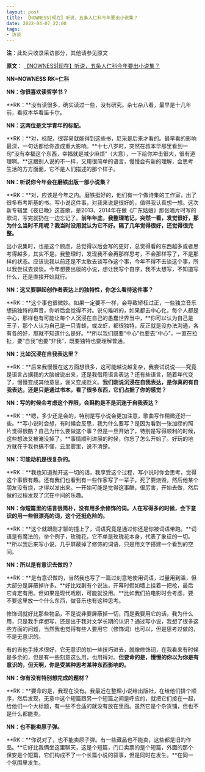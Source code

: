 ```yaml
---
layout: post
title: 【NOWNESS|现在】听说，五条人仁科今年要出小说集？
date: 2022-04-07 22:00
tags:
- 访谈
---
```


**注**：此处只收录采访部分，其他请参见原文

**原文**：
[【NOWNESS|现在】听说，五条人仁科今年要出小说集？](https://mp.weixin.qq.com/s?__biz=MzA3MzE3MjcyOA==&mid=2651307910&idx=1&sn=61802ff616129eef80f2aa04239e21a4&chksm=84e00c11b3978507ecef0f41a5db8a0695a2ba02c1d997bd465b5648218f49567ae9bb0cb1b5&token=536068874&lang=zh_CN#rd)

**NN=NOWNESS** **RK=仁科**

**NN：你很喜欢读哲学书？**

**RK：**没有读很多，确实读过一些，没有研究。杂七杂八看，最早是十几年前，看叔本华看笛卡尔。

**NN：这两位是文学青年的标配。**

**RK：**对，标配，很容易就能得到这些书，尼采是后来才看的。最早看的影响最深，一句话都给你造成重大影响。**十七八岁时，突然在叔本华那里看到一句“没有幸福这个东西，幸福就是减少麻烦”（大意），一下给你冲击很大，很有道理啊。**这跟别人说的不一样，又用很简单的语言，慢慢会有新的理解，会思考生活的方方面面，它不是人们描述的那个样子。

**NN：听说你今年会在磨铁出版一部小说集？**

**RK：**对，应该是今年之内。磨铁挺好的，他们有一个做诗集的工作室，出了很多布考斯基的书。写小说这件事，对我来说是很好的，值得我认真想一想。这次新专辑里《夜已晚》这首歌，是2013、2014年在做《广东姑娘》那张唱片时写的歌词，写完就扔在一边忘记了。**前年年底，我整理笔记，突然一看，发觉很好，那为什么当时不用呢？我当时没用就认为它不好。隔了几年觉得很好，还觉得很完整。**

出小说集时，也是这个顾虑，总觉得以后会写的更好，总觉得看的东西越多或者思考得越多，其实不是。我整理时，发现我不会再那样思考，不会那样写了，不是那样的状态。应该说我以前还是不太敢去谈写作这个事，今年不得不去谈这个事，所以我尝试去谈谈。今年想要出版的小说，想让我写个自序，我不太想写，不知道写什么，还是直接开始就行。

**NN：这又要聊起创作者表达上的独特性，你怎么看待这件事？**

**RK：**这个事也很微妙。如果一定要不一样，会导致矫枉过正，一些独立音乐想搞独特的声音，你听后会觉得不对。说句难听的，如果都去中心化，每个人都是中心，那样也有可能让每个人沉浸在自己的愚蠢世界当中，**你可以认为自己是王子，那个人认为自己是一只青蛙，或龙虾，都很独特，反正就是没办法沟通，各有各的好，那就不知道什么是好。**所以我们既要“中心”也要去“中心”，一直在拉扯，要“自我”也要“非我”，既要独特也要理解普通。

**NN：比如沉浸在自我表达里？**

**RK：**后来我慢慢在这方面想很多，这可能越说越复杂，我尝试说说——究竟是语言占据我的大脑被说出来，还是我借用语言表达？还有些语言，随着年代变了，慢慢变成其他意思，褒义变成贬义。**我们刚说沉浸在自我表达，是你真的有自我表达，还是只是通过书本，看了很多东西，它们占据了你的感觉？**

**NN：写的时候会考虑这个界限，会斟酌是不是沉迷于自我表达？**

**RK：**嗯，多少还是会的，特别是写小说会更加注意，歌曲写作稍微还好一些。**写小说时会想，有时候会反思，我为什么要写？是因为看到一张加缪的照片觉得很酷？自己为什么要做这个事？但是一旦开始了，特别是写得顺利的时候，这些想法又被淹没掉了。**事情顺利进展的时候，你忘了怎么开始了。好玩的地方就在于我也搞不懂，云里雾里，说不清楚。

**NN：可能动机是很复杂的。**

**RK：**我也知道抛开这一切的话，我享受这个过程，写小说时你会思考，觉得这个事很有趣。还有我们也看到有一些作家写了一辈子，死了要烧毁，然后他某个朋友没有烧，才得以发出来。一开始可能是觉得这事酷，很厉害，开始去做，然后做的过程发现了沉在中间的乐趣。

**NN：你短篇里的语言很简朴，没有用多余修饰的词。人在写得多的时候，会下意识的用一些很漂亮的词，这个还挺危险的。**

**RK：**这个就跟刚才聊的撞上了，词语究竟是通过你还是你被词语带跑。**词语是有魔法的，举个例子，玫瑰花，它不单是玫瑰花本身，代表了象征的一切。**所以我后来写小说，几乎屏蔽掉了修饰的词语，只是用文字搭建一个看到的空间。

**NN：所以是有意识去做的？**

**RK：**是有意识做的，当然我也写了一篇过刻意地使用词语，过量用到滥，但大部分是屏蔽掉许多。**好比戏剧有个说法，开幕时假如墙上挂着一把枪，最后它肯定有用。但如果是现代戏剧，可能就没用。**比如我们拍电影时会考虑，要不要这里放一个什么东西，做音乐也有这种思考。

修饰词就好比那些物品，不是说非要屏蔽掉一切，而是我要用它的话，我为什么用，只是我手痒想写，还是出于我对文学长期的认识？通过写小说，我想了很多这些方面的问题，当然我也觉得有些人要用它（修饰词）也可以，但是思考过做的，不是无意识的。

有的吉他手技术很好，它无意识的加一些技巧进去，就像修饰词，在我看来有时候是多余的，但是有一些刻意这么用，也用得对。**但要命的是，慢慢的你以为你是有意识的，但天啊，你是受某种思考某种东西影响的。**

**NN：你有没有特别想完成的题材？**

**RK：**要命的是，我现在没有。我最近在整理小说给出版社，在给他们排个顺序，然后发现，无意中这个短篇跟另一个短篇之间是呼应的，就把它们接在一起，给他们一个大标题，有一些不合适的就没有放在里面。虽然它是个杂货铺，但也不是什么都能卖。

**NN：也不能卖原子弹。**

**RK：**你说对了，也不能卖原子弹。有一些藏品也不能卖，这些都是旧的作品。**它好比我俩坐这里聊天，这是个短篇，门口卖票的是个短篇，外面的那个保安是个短篇，它们构成不了一个长篇小说的叙事，但是同时在发生。**在同一个氛围里发生。